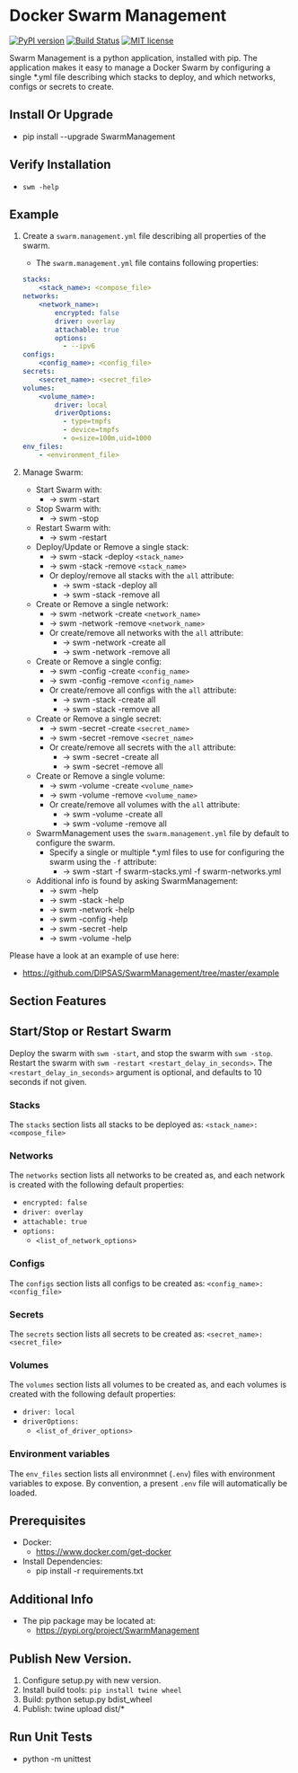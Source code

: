 # Docker Swarm Management

[![PyPI version](https://badge.fury.io/py/SwarmManagement.svg)](https://badge.fury.io/py/SwarmManagement)
[![Build Status](https://travis-ci.com/DIPSAS/SwarmManagement.svg?branch=master)](https://travis-ci.com/DIPSAS/SwarmManagement)
[![MIT license](http://img.shields.io/badge/license-MIT-brightgreen.svg)](http://opensource.org/licenses/MIT)

Swarm Management is a python application, installed with pip.
The application makes it easy to manage a Docker Swarm by configuring a single *.yml file describing which stacks to deploy, and which networks, configs or secrets to create.

## Install Or Upgrade
- pip install --upgrade SwarmManagement

## Verify Installation
- `swm -help`

## Example
1. Create a `swarm.management.yml` file describing all properties of the swarm.
    - The `swarm.management.yml` file contains following properties:
    ```yaml
    stacks:
        <stack_name>: <compose_file>
    networks:
        <network_name>: 
            encrypted: false
            driver: overlay
            attachable: true
            options:
              - --ipv6
    configs:
        <config_name>: <config_file>
    secrets:
        <secret_name>: <secret_file>
    volumes:
        <volume_name>:
            driver: local
            driverOptions:
              - type=tmpfs
              - device=tmpfs
              - o=size=100m,uid=1000
    env_files:
        - <environment_file>
    ```

2. Manage Swarm:
    - Start Swarm with:
        - -> swm -start
    - Stop Swarm with:
        - -> swm -stop
    - Restart Swarm with:
        - -> swm -restart
    - Deploy/Update or Remove a single stack:
        - -> swm -stack -deploy `<stack_name>`
        - -> swm -stack -remove `<stack_name>`
        - Or deploy/remove all stacks with the `all` attribute:
            - -> swm -stack -deploy all
            - -> swm -stack -remove all
    - Create or Remove a single network:
        - -> swm -network -create `<network_name>`
        - -> swm -network -remove `<network_name>`
        - Or create/remove all networks with the `all` attribute:
            - -> swm -network -create all
            - -> swm -network -remove all
    - Create or Remove a single config:
        - -> swm -config -create `<config_name>`
        - -> swm -config -remove `<config_name>`
        - Or create/remove all configs with the `all` attribute:
            - -> swm -stack -create all
            - -> swm -stack -remove all
    - Create or Remove a single secret:
        - -> swm -secret -create `<secret_name>`
        - -> swm -secret -remove `<secret_name>`
        - Or create/remove all secrets with the `all` attribute:
            - -> swm -secret -create all
            - -> swm -secret -remove all
    - Create or Remove a single volume:
        - -> swm -volume -create `<volume_name>`
        - -> swm -volume -remove `<volume_name>`
        - Or create/remove all volumes with the `all` attribute:
            - -> swm -volume -create all
            - -> swm -volume -remove all
    - SwarmManagement uses the `swarm.management.yml` file by default to configure the swarm.
        - Specify a single or multiple *.yml files to use for configuring the swarm using the `-f` attribute:
            - -> swm -start -f swarm-stacks.yml -f swarm-networks.yml
    - Additional info is found by asking SwarmManagement:
        - -> swm -help
        - -> swm -stack -help
        - -> swm -network -help
        - -> swm -config -help
        - -> swm -secret -help
        - -> swm -volume -help

Please have a look at an example of use here:
- https://github.com/DIPSAS/SwarmManagement/tree/master/example

## Section Features

## Start/Stop or Restart Swarm
Deploy the swarm with `swm -start`, and stop the swarm with `swm -stop`.
Restart the swarm with `swm -restart <restart_delay_in_seconds>`. The `<restart_delay_in_seconds>` argument is optional, and defaults to 10 seconds if not given.

### Stacks
The `stacks` section lists all stacks to be deployed as: `<stack_name>: <compose_file>`

### Networks
The `networks` section lists all networks to be created as, and each network is created with the following default properties:
* `encrypted: false`
* `driver: overlay`
* `attachable: true`
* `options:`
    - `<list_of_network_options>`

### Configs
The `configs` section lists all configs to be created as: `<config_name>: <config_file>`

### Secrets
The `secrets` section lists all secrets to be created as: `<secret_name>: <secret_file>`

### Volumes
The `volumes` section lists all volumes to be created as, and each volumes is created with the following default properties:
* `driver: local`
* `driverOptions:`
    - `<list_of_driver_options>`

### Environment variables
The `env_files` section lists all environmnet (`.env`) files with environment variables to expose.
By convention, a present `.env` file will automatically be loaded.

## Prerequisites
- Docker:
    - https://www.docker.com/get-docker
- Install Dependencies:
    - pip install -r requirements.txt

## Additional Info
- The pip package may be located at:
    - https://pypi.org/project/SwarmManagement

## Publish New Version.
1. Configure setup.py with new version.
2. Install build tools: `pip install twine wheel`
3. Build: python setup.py bdist_wheel
4. Publish: twine upload dist/*

## Run Unit Tests
- python -m unittest
